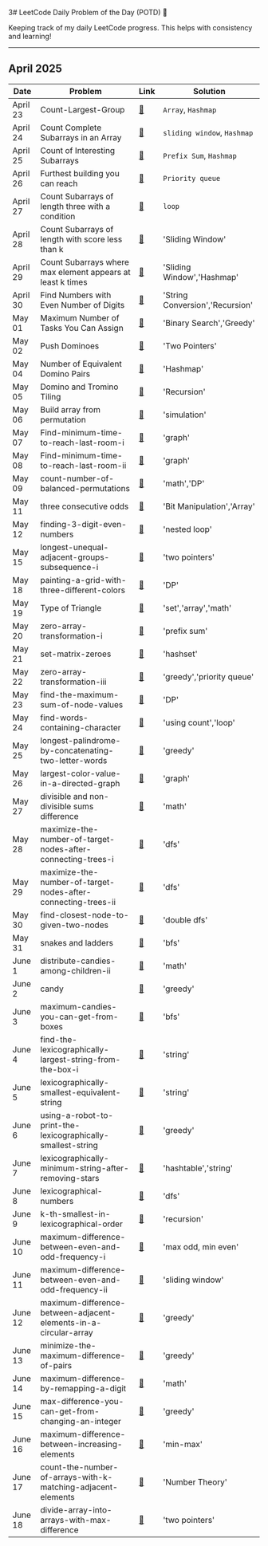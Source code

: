 3# LeetCode Daily Problem of the Day (POTD) 🚀

Keeping track of my daily LeetCode progress. This helps with consistency and learning!

---

## April 2025

| Date       | Problem | Link | Solution |
|------------|---------|------|----------|
| April 23   | Count-Largest-Group | [🔗](https://leetcode.com/problems/count-largest-group) | `Array`, `Hashmap` |
| April 24   | Count Complete Subarrays in an Array | [🔗](https://leetcode.com/problems/count-complete-subarrays-in-an-array) | `sliding window`, `Hashmap` |
| April 25   | Count of Interesting Subarrays | [🔗](https://leetcode.com/problems/count-of-interesting-subarrays) | `Prefix Sum`, `Hashmap` |
| April 26   | Furthest building you can reach | [🔗](https://leetcode.com/problems/furthest-building-you-can-reach) | `Priority queue` |
| April 27   | Count Subarrays of length three with a condition | [🔗](https://leetcode.com/problems/count-subarrays-of-length-three-with-a-condition) | `loop` |
| April 28   | Count Subarrays of length with score less than k  | [🔗](https://leetcode.com/problems/count-subarrays-with-score-less-than-k) | 'Sliding Window'|
| April 29   | Count Subarrays where max element appears at least k times | [🔗](https://leetcode.com/problems/count-subarrays-where-max-element-appears-at-least-k-times) | 'Sliding Window','Hashmap'|
| April 30   | Find Numbers with Even Number of Digits | [🔗](https://leetcode.com/problems/find-numbers-with-even-number-of-digits) | 'String Conversion','Recursion'|
| May 01   | Maximum Number of Tasks You Can Assign | [🔗](https://leetcode.com/problems/maximum-number-of-tasks-you-can-assign)  | 'Binary Search','Greedy'|
| May 02   | Push Dominoes | [🔗](https://leetcode.com/problems/push-dominoes)  | 'Two Pointers'|
| May 04   | Number of Equivalent Domino Pairs | [🔗](https://leetcode.com/problems/number-of-equivalent-domino-pairs)  | 'Hashmap'|
| May 05   | Domino and Tromino Tiling | [🔗](https://leetcode.com/problems/domino-and-tromino-tiling) | 'Recursion'|
| May 06   | Build array from permutation | [🔗](https://leetcode.com/problems/build-array-from-permutation) | 'simulation'|
| May 07   | Find-minimum-time-to-reach-last-room-i | [🔗](https://leetcode.com/problems/find-minimum-time-to-reach-last-room-i) | 'graph'|
| May 08   | Find-minimum-time-to-reach-last-room-ii | [🔗](https://leetcode.com/problems/find-minimum-time-to-reach-last-room-ii) | 'graph'|
| May 09   | count-number-of-balanced-permutations | [🔗](https://leetcode.com/problems/count-number-of-balanced-permutations) | 'math','DP'|
| May 11   | three consecutive odds | [🔗](https://leetcode.com/problems/three-consecutive-odds/description/?envType=daily-question&envId=2025-05-11) | 'Bit Manipulation','Array'|
| May 12   | finding-3-digit-even-numbers | [🔗](https://leetcode.com/problems/finding-3-digit-even-numbers/description/?envType=daily-question&envId=2025-05-11) | 'nested loop'|
| May 15   | longest-unequal-adjacent-groups-subsequence-i |[🔗](https://leetcode.com/problems/longest-unequal-adjacent-groups-subsequence-i/description/?envType=daily-question&envId=2025-05-15) | 'two pointers'|
| May 18   | painting-a-grid-with-three-different-colors |[🔗](https://leetcode.com/problems/painting-a-grid-with-three-different-colors/description/?envType=daily-question&envId=2025-05-18) | 'DP'|
| May 19   | Type of Triangle |[🔗](https://leetcode.com/problems/type-of-triangle/description/?envType=daily-question&envId=2025-05-19) | 'set','array','math'|
| May 20   | zero-array-transformation-i |[🔗](https://leetcode.com/problems/zero-array-transformation-i/description/?envType=daily-question&envId=2025-05-20) | 'prefix sum'|
| May 21   | set-matrix-zeroes |[🔗](https://leetcode.com/problems/set-matrix-zeroes/description/?envType=daily-question&envId=2025-05-21) | 'hashset'|
| May 22  | zero-array-transformation-iii |[🔗](https://leetcode.com/problems/zero-array-transformation-iii/submissions/1641258499/?envType=daily-question&envId=2025-05-22 ) | 'greedy','priority queue'|
| May 23  | find-the-maximum-sum-of-node-values |[🔗](https://leetcode.com/problems/find-the-maximum-sum-of-node-values/description/?envType=daily-question&envId=2025-05-23 ) | 'DP'|
| May 24  | find-words-containing-character |[🔗]( https://leetcode.com/problems/find-words-containing-character/submissions/1642852465/?envType=daily-question&envId=2025-05-24) | 'using count','loop'|
| May 25  | longest-palindrome-by-concatenating-two-letter-words |[🔗]( https://leetcode.com/problems/longest-palindrome-by-concatenating-two-letter-words/description/?envType=daily-question&envId=2025-05-25) | 'greedy'|
| May 26  | largest-color-value-in-a-directed-graph |[🔗]( https://leetcode.com/problems/largest-color-value-in-a-directed-graph/description/?envType=daily-question&envId=2025-05-26) | 'graph'|
| May 27  | divisible and non-divisible sums difference |[🔗]( https://leetcode.com/problems/divisible-and-non-divisible-sums-difference/description/?envType=daily-question&envId=2025-05-27) | 'math'|
| May 28  | maximize-the-number-of-target-nodes-after-connecting-trees-i|[🔗]( https://leetcode.com/problems/maximize-the-number-of-target-nodes-after-connecting-trees-i/?envType=daily-question&envId=2025-05-28) | 'dfs'|
| May 29  | maximize-the-number-of-target-nodes-after-connecting-trees-ii |[🔗]( https://leetcode.com/problems/maximize-the-number-of-target-nodes-after-connecting-trees-ii/?envType=daily-question&envId=2025-05-29) | 'dfs'|
| May 30  | find-closest-node-to-given-two-nodes |[🔗]( https://leetcode.com/problems/find-closest-node-to-given-two-nodes/description/?envType=daily-question&envId=2025-05-30) | 'double dfs'|
| May 31  | snakes and ladders |[🔗]( https://leetcode.com/problems/snakes-and-ladders/submissions/1649932516/?envType=daily-question&envId=2025-05-31) | 'bfs'|
| June 1  | distribute-candies-among-children-ii |[🔗]( https://leetcode.com/problems/distribute-candies-among-children-ii/description/?envType=daily-question&envId=2025-06-01) | 'math'|
| June 2  | candy |[🔗](https://leetcode.com/problems/candy/submissions/1651805564/?envType=daily-question&envId=2025-06-02) | 'greedy'|
| June 3  | maximum-candies-you-can-get-from-boxes |[🔗](https://leetcode.com/problems/maximum-candies-you-can-get-from-boxes/description/?envType=daily-question&envId=2025-06-03) | 'bfs'|
| June 4  | find-the-lexicographically-largest-string-from-the-box-i |[🔗](https://leetcode.com/problems/find-the-lexicographically-largest-string-from-the-box-i/submissions/1653486964/?envType=daily-question&envId=2025-06-04) | 'string'|
| June 5  | lexicographically-smallest-equivalent-string |[🔗](https://leetcode.com/problems/lexicographically-smallest-equivalent-string/?envType=daily-question&envId=2025-06-06) | 'string'|
| June 6  | using-a-robot-to-print-the-lexicographically-smallest-string |[🔗](https://leetcode.com/problems/using-a-robot-to-print-the-lexicographically-smallest-string/description/?envType=daily-question&envId=2025-06-06) | 'greedy'|
| June 7  | lexicographically-minimum-string-after-removing-stars |[🔗](https://leetcode.com/problems/lexicographically-minimum-string-after-removing-stars/description/?envType=daily-question&envId=2025-06-07) | 'hashtable','string'|
| June 8  | lexicographical-numbers |[🔗](https://leetcode.com/problems/lexicographical-numbers/description/?envType=daily-question&envId=2025-06-08) | 'dfs'|
| June 9  | k-th-smallest-in-lexicographical-order |[🔗](https://leetcode.com/problems/k-th-smallest-in-lexicographical-order/description/?envType=daily-question&envId=2025-06-09) | 'recursion'|
| June 10  | maximum-difference-between-even-and-odd-frequency-i |[🔗](https://leetcode.com/problems/maximum-difference-between-even-and-odd-frequency-i/description/?envType=daily-question&envId=2025-06-10) | 'max odd, min even'|
| June 11  | maximum-difference-between-even-and-odd-frequency-ii |[🔗](https://leetcode.com/problems/maximum-difference-between-even-and-odd-frequency-ii/description/?envType=daily-question&envId=2025-06-11) | 'sliding window'|
| June 12  | maximum-difference-between-adjacent-elements-in-a-circular-array |[🔗](https://leetcode.com/problems/maximum-difference-between-adjacent-elements-in-a-circular-array/submissions/1662041258/?envType=daily-question&envId=2025-06-12) | 'greedy'|
| June 13  | minimize-the-maximum-difference-of-pairs |[🔗](https://leetcode.com/problems/minimize-the-maximum-difference-of-pairs/description/?envType=daily-question&envId=2025-06-13) | 'greedy'|
| June 14  | maximum-difference-by-remapping-a-digit |[🔗](https://leetcode.com/problems/maximum-difference-by-remapping-a-digit/description/?envType=daily-question&envId=2025-06-14) | 'math'|
| June 15  | max-difference-you-can-get-from-changing-an-integer |[🔗](https://leetcode.com/problems/max-difference-you-can-get-from-changing-an-integer/description/?envType=daily-question&envId=2025-06-15) | 'greedy'|
| June 16  | maximum-difference-between-increasing-elements |[🔗](https://leetcode.com/problems/maximum-difference-between-increasing-elements/?envType=daily-question&envId=2025-06-16) | 'min-max'|
| June 17  | count-the-number-of-arrays-with-k-matching-adjacent-elements |[🔗](https://leetcode.com/problems/count-the-number-of-arrays-with-k-matching-adjacent-elements/description/?envType=daily-question&envId=2025-06-17) | 'Number Theory'|
| June 18  | divide-array-into-arrays-with-max-difference |[🔗](https://leetcode.com/problems/divide-array-into-arrays-with-max-difference/submissions/1668340856/?envType=daily-question&envId=2025-06-18) | 'two pointers'|
